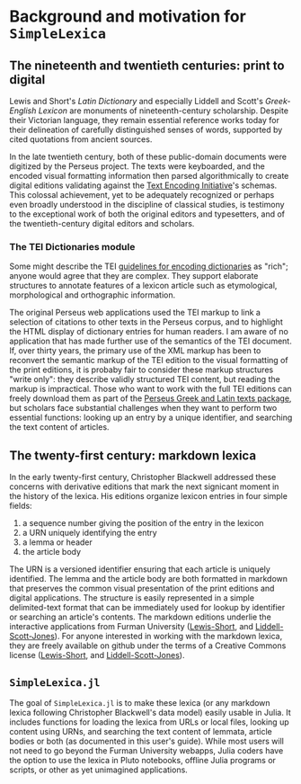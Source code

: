# Background and motivation for `SimpleLexica`


## The nineteenth and twentieth centuries: print to digital

Lewis and Short's *Latin Dictionary* and especially Liddell and Scott's *Greek-English Lexicon* are monuments of nineteenth-century scholarship. Despite their Victorian language, they remain essential reference works today for their delineation of carefully distinguished senses of words, supported by cited quotations from ancient sources.

In the late twentieth century, both of these public-domain documents were digitized by the Perseus project. The texts were keyboarded, and the encoded visual formatting information then parsed algorithmically to create digital editions validating against the [Text Encoding Initiative](https://tei-c.org)'s schemas. This colossal achievement, yet to be adequately recognized or perhaps even broadly understood in the discipline of classical studies, is testimony to the exceptional work of both the original editors and typesetters, and of the twentieth-century digital editors and scholars.


### The TEI Dictionaries module

Some might describe the TEI [guidelines for encoding dictionaries](https://www.tei-c.org/release/doc/tei-p5-doc/en/html/DI.html#DIEN) as "rich"; anyone would agree that they are complex.  They support elaborate structures to annotate features of a lexicon article such as etymological, morphological and orthographic information.

The original Perseus web applications used the TEI markup to link a selection of citations to other texts in the Perseus corpus, and to highlight the HTML display of dictionary entries for human readers. I am aware of no application that has made further use of the semantics of the TEI document. If, over thirty years, the primary use of the XML markup has been to reconvert the semantic markup of the TEI edition to the visual formatting of the print editions, it is probaby fair to consider these markup structures "write only": they describe validly structured TEI content, but reading the markup is impractical.  Those who want to work with the full TEI editions can freely download them as part of the [Perseus Greek and Latin texts package](https://www.perseus.tufts.edu/hopper/opensource/download), but scholars face substantial challenges when they want to perform two essential functions:  looking up an entry by a unique identifier, and searching the text content of articles. 

## The twenty-first century: markdown lexica

In the early twenty-first century, Christopher Blackwell addressed these concerns with derivative editions that mark the next signicant moment in the history of the lexica.  His editions organize lexicon entries in four simple fields:  

1. a sequence number giving the position of the entry in the lexicon
2. a URN uniquely identifying the entry
3. a lemma or header
4. the article body

The URN is a versioned identifier ensuring that each article is uniquely identified. The lemma and the article body are both formatted in markdown that preserves the common visual presentation of the print editions and  digital applications. The structure is easily represented in a simple delimited-text format that can be immediately used for lookup by identifier or searching an article's contents.  The markdown editions underlie the interactive applications from Furman University ([Lewis-Short](http://folio2.furman.edu/lewis-short/index.html), and [Liddell-Scott-Jones](http://folio2.furman.edu/lsj/)). For anyone interested in working with the markdown lexica, they are freely available on github under the terms of a Creative Commons license ([Lewis-Short](https://github.com/Eumaeus/cex_lewis_and_short), and [Liddell-Scott-Jones](https://github.com/Eumaeus/cite_lsj_cex)).


## `SimpleLexica.jl`

The goal of `SimpleLexica.jl` is to make these lexica (or any markdown lexica following Christopher Blackwell's data model) easily usable in Julia.  It includes functions for loading the lexica from URLs or local files, looking up content using URNs, and searching the text content of lemmata, article bodies or both (as documented in this user's guide). While most users will not need to go beyond the Furman University webapps, Julia coders have the option to use the lexica in Pluto notebooks, offline Julia programs or scripts, or other as yet unimagined applications.